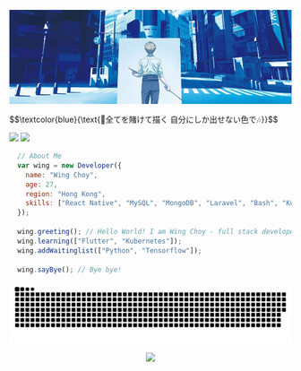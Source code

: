 <p align="center"><img src="https://github.com/swingywc/swingywc/blob/master/banner.jpg?raw=true" /></p>
$$\textcolor{blue}{\text{🎵全てを賭けて描く 自分にしか出せない色で🎶}}$$

<p align="left">
  <img src="https://komarev.com/ghpvc/?username=swingywc&color=brightgreen" /> 
  <a href="https://www.linkedin.com/in/wing-choy-18976194/">
    <img src="https://shields.io/badge/%7F-linkedin-blue?logo=linkedin" />
  </a>
</p>

```javascript
  // About Me
  var wing = new Developer({ 
    name: "Wing Choy",
    age: 27,
    region: "Hong Kong",
    skills: ["React Native", "MySQL", "MongoDB", "Laravel", "Bash", "Kubernetes", "TypeScript"]
  });
  
  wing.greeting(); // Hello World! I am Wing Choy - full stack developer. Nice to meet you ^^
  wing.learning(["Flutter", "Kubernetes"]);
  wing.addWaitinglist(["Python", "Tensorflow"]);
  
  wing.sayBye(); // Bye bye!
```

<p align="center">
  <img src="https://github.com/swingywc/swingywc/raw/output/github-snake.svg" />
</p>

<p align="center">
  <img src="https://github-readme-streak-stats.herokuapp.com/?user=swingywc&theme=tokyonight" />
</p>

<!-- <img src="https://github-readme-stats.vercel.app/api?username=swingywc&include_all_commits=true&count_private=true&show_icons=true&line_height=20&title_color=2B5BBD&icon_color=1124BB&text_color=A1A1A1&bg_color=0,000000,130F40" /> -->
<!-- <img src="https://github-readme-stats.vercel.app/api/top-langs?username=swingywc&show_icons=true&locale=en&layout=compact&theme=chartreuse-dark" /> -->
